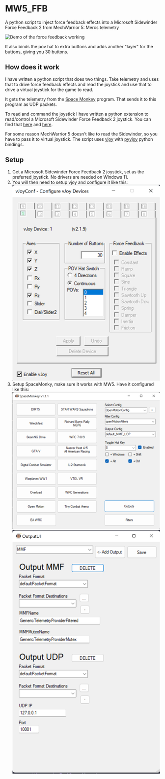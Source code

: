 # MW5_FFB
A python script to inject force feedback effects into a Microsoft Sidewinder Force Feedback 2 from MechWarrior 5: Mercs telemetry 

![Demo of the force feedback working](images/demo.gif)

It also binds the pov hat to extra buttons and adds another "layer" for the buttons, giving you 30 buttons. 

## How does it work 
I have written a python script that does two things. Take telemetry and uses that to drive force 
feedback effects and read the joystick and use that to drive a virtual joystick for the game to read.

It gets the telemetry from the [Space Monkey](https://github.com/PHARTGAMES/SpaceMonkey) program. 
That sends it to this program as UDP packets.

To read and command the joystick I have written a python extension to read/control a 
Microsoft Sidewinder Force Feedback 2 joystick. You can find that [here](https://github.com/HappyFox/SidewinderFFB2) 
and [here](https://pypi.org/project/SidewinderFFB2/).

For some reason MechWarrior 5 doesn't like to read the Sidewinder, so you have to pass it to virtual joystick. 
The script uses [vjoy](https://github.com/njz3/vJoy/) with [pyvjoy](https://github.com/tidzo/pyvjoy) python bindings.

## Setup

1. Get a Microsoft Sidewinder Force Feedback 2 joystick, set as the preferred joystick. No drivers are needed on Windows 11.
2. You will then need to setup vjoy and configure it like this:
![vjoy setup](images/vjoy-config.png)
3. Setup SpaceMonky, make sure it works with MW5. Have it configured like this:
![SpaceMonky](images/SpaceMonkey-main.png)
![SpaceMonkey_config](images/SpaceMonkey_config.png)




